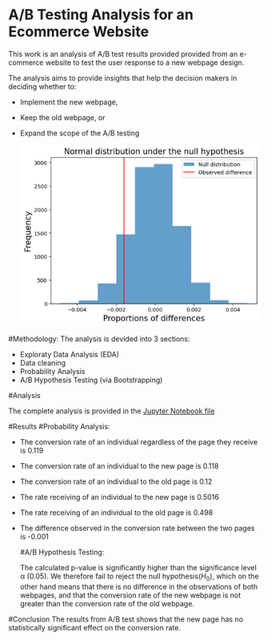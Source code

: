 # A/B Testing Analysis for an Ecommerce Website

This work is an analysis of A/B test results provided provided from an e-commerce website to test the user response to a new webpage design.

The analysis aims to provide insights that help the decision makers in deciding whether to:

- Implement the new webpage,
- Keep the old webpage, or
- Expand the scope of the A/B testing

  ![](AB-testing-dataset/snapshot-distribution-histogram.png)

#Methodology:
  The analysis is devided into 3 sections:
  - Exploraty Data Analysis (EDA)
  - Data cleaning
  - Probability Analysis
  - A/B Hypothesis Testing (via Bootstrapping)
 
#Analysis

  The complete analysis is provided in the [Jupyter Notebook file](AB-Test-Analysis.ipynb)

#Results
  #Probability Analysis:

- The conversion rate of an individual regardless of the page they receive is 0.119
- The conversion rate of an individual to the new page is 0.118
- The conversion rate of an individual to the old page is 0.12
- The rate receiving of an individual to the new page is 0.5016
- The rate receiving of an individual to the old page is 0.498
- The difference observed in the conversion rate between the two pages is -0.001



  #A/B Hypothesis Testing:

  The calculated p-value is significantly higher than the significance level α (0.05). We therefore fail to reject the null hypothesis$(H_0)$, which on the other hand means that there is no difference in the observations of both webpages, and that the conversion rate of the new webpage is not greater than the conversion rate of the old webpage.

#Conclusion
The results from A/B test shows that the new page has no statistically significant effect on the conversion rate.

